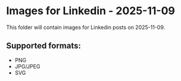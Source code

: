 # Images for Linkedin - 2025-11-09

This folder will contain images for Linkedin posts on 2025-11-09.

## Supported formats:
- PNG
- JPG/JPEG
- SVG
